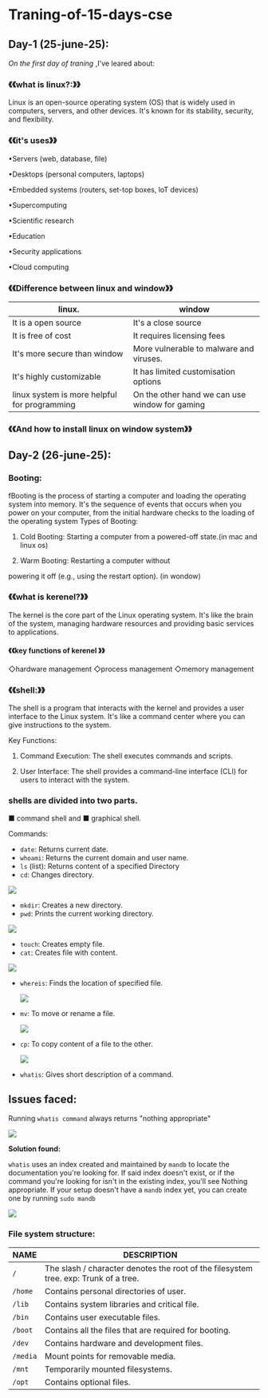 # Traning-of-15-days-cse
## Day-1 (25-june-25):
*On the first day of traning*
,I've leared about: 

### 《《what is linux?:》》

Linux is an open-source operating system (OS) that is widely used in computers, servers, and other devices. It's known for its stability, security, and flexibility.

### 《《it's uses》》
 •Servers (web, database, file)

 •Desktops (personal computers, laptops)

 •Embedded systems (routers, set-top boxes, loT devices)

 •Supercomputing

 •Scientific research

 •Education

 •Security applications

 •Cloud computing


### 《《Difference between linux and window》》
|linux.  | window |
|-------|--------|
|It is a open source | It's a close source|
|It is free of cost | It requires licensing fees|
|It's more secure than window| More vulnerable to malware and viruses.|
| It's highly customizable | It has limited customisation options|
|linux system is more helpful for programming | On the other hand we can use window for gaming|
### 《《And how to install linux on window system》》
## Day-2 (26-june-25):
### Booting:
fBooting is the process of starting a computer and loading the operating system into memory. It's the sequence of events that occurs when you power on your computer, from the initial hardware checks to the loading of the operating system
Types of Booting:

1. Cold Booting: Starting a computer from a powered-off state.(in mac and linux os)

2. Warm Booting: Restarting a computer without

powering it off (e.g., using the restart option). (in wondow)
 ### 《《what is kerenel?》》
The kernel is the core part of the Linux operating system. It's like the brain of the system, managing hardware resources and providing basic services to applications.
#### 《《key functions of kerenel 》》
◇hardware management 
◇process management
◇memory management
### 《《shell:》》
The shell is a program that interacts with the kernel and provides a user interface to the Linux system. It's like a command center where you can give instructions to the system.

Key Functions:

1. Command Execution: The shell executes commands and scripts.

2. User Interface: The shell provides a command-line interface (CLI) for users to interact with the system.

### shells are divided into two parts.
■ command shell and ■ graphical shell.

Commands:
- `date`: Returns current date.
- `whoami`: Returns the current domain and user name.
- `ls` (list): Returns content of a specified Directory
- `cd`: Changes directory.
  
![](../images/date_whoami_ls_cd.jpg)

- `mkdir`: Creates a new directory.
- `pwd`: Prints the current working directory.
  
![](../images/mkdir_pwd.jpg)


- `touch`: Creates empty file.
- `cat`: Creates file with content.
  
![](../images/cat_touch.jpg)
  
- `whereis`: Finds the location of specified file.
  
    ![](../images/whereis.jpg)

- `mv`: To move or rename a file.
  
  ![](../images/mv.jpg)
  
- `cp`: To copy content of a file to the other.
  
  ![](../images/cp.png)

- `whatis`: Gives short description of a command.
  
## Issues faced:
Running `whatis command` always returns "nothing appropriate"

![](../images/whatis_error.jpg)

**Solution found:**

`whatis` uses an index created and maintained by `mandb` to locate the documentation you're looking for. If said index doesn't exist, or if the command you're looking for isn't in the existing index, you'll see Nothing appropriate. If your setup doesn't have a `mandb` index yet, you can create one by running `sudo mandb`

![](../images/whatis_solved.jpg)
### File system structure:
| NAME | DESCRIPTION                                                                   |
| --------- | ----------------------------------------------------------------------------- |
| `/`       | The slash / character denotes the root of the filesystem tree. exp: Trunk of a tree.|
| `/home`   | Contains personal directories of user. |
| `/lib`    | Contains system libraries and critical file.|
| `/bin`    | Contains user executable files.|
| `/boot`   | Contains all the files that are required for booting.|
| `/dev`    | Contains hardware and development files.|
| `/media`  | Mount points for removable media.|
| `/mnt`    | Temporarily mounted filesystems.|
| `/opt`    | Contains optional files. |


